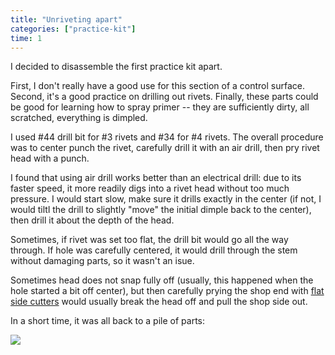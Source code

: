 ```yaml
---
title: "Unriveting apart"
categories: ["practice-kit"]
time: 1
---
```


I decided to disassemble the first practice kit apart.

<!-- more -->

First, I don't really have a good use for this section of a control surface. Second, it's a good practice on drilling out rivets. Finally, these parts could be good for learning how to spray primer -- they are sufficiently dirty, all scratched, everything is dimpled.

I used #44 drill bit for #3 rivets and #34 for #4 rivets. The overall procedure was to center punch the rivet, carefully drill it with an air drill, then pry rivet head with a punch.

I found that using air drill works better than an electrical drill: due to its faster speed, it more readily digs into a rivet head without too much pressure. I would start slow, make sure it drills exactly in the center (if not, I would tiltl the drill to slightly "move" the initial dimple back to the center), then drill it about the depth of the head.

Sometimes, if rivet was set too flat, the drill bit would go all the way through. If hole was carefully centered, it would drill through the stem without damaging parts, so it wasn't an isue.

Sometimes head does not snap fully off (usually, this happened when the hole started a bit off center), but then carefully prying the shop end with [flat side cutters](1-side-cutters.jpeg) would usually break the head off and pull the shop side out.

In a short time, it was all back to a pile of parts:

![](2-pile-of-parts.jpeg?nf_resize=smartcrop&w=480&h=360)
